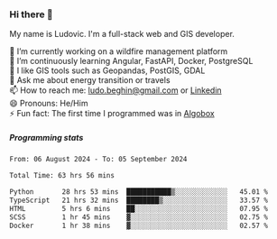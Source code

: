 ### Hi there 👋

My name is Ludovic. I'm a full-stack web and GIS developer.

 🔭 I’m currently working on a wildfire management platform<br/>
 🌱 I’m continuously learning Angular, FastAPI, Docker, PostgreSQL<br/>
 👯 I like GIS tools such as Geopandas, PostGIS, GDAL<br/>
 💬 Ask me about energy transition or travels<br/>
 📫 How to reach me: ludo.beghin@gmail.com or [Linkedin](https://www.linkedin.com/in/ludovic-beghin/)<br/>
 😄 Pronouns: He/Him<br/>
 ⚡ Fun fact: The first time I programmed was in [Algobox](https://fr.wikipedia.org/wiki/Algobox)<br/>

##### Programming stats
<!--START_SECTION:waka-->

```txt
From: 06 August 2024 - To: 05 September 2024

Total Time: 63 hrs 56 mins

Python       28 hrs 53 mins  ███████████▒░░░░░░░░░░░░░   45.01 %
TypeScript   21 hrs 32 mins  ████████▒░░░░░░░░░░░░░░░░   33.57 %
HTML         5 hrs 6 mins    ██░░░░░░░░░░░░░░░░░░░░░░░   07.95 %
SCSS         1 hr 45 mins    ▓░░░░░░░░░░░░░░░░░░░░░░░░   02.75 %
Docker       1 hr 38 mins    ▓░░░░░░░░░░░░░░░░░░░░░░░░   02.57 %
```

<!--END_SECTION:waka-->
